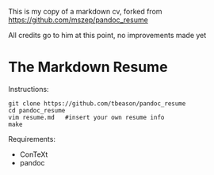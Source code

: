 This is my copy of a markdown cv, forked from https://github.com/mszep/pandoc_resume

All credits go to him at this point, no improvements made yet

The Markdown Resume
===================

Instructions:

    git clone https://github.com/tbeason/pandoc_resume
    cd pandoc_resume
    vim resume.md   #insert your own resume info
    make

Requirements:

 * ConTeXt
 * pandoc
